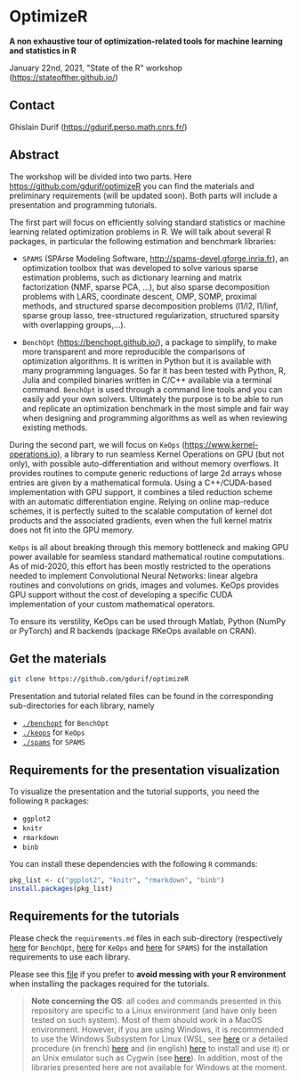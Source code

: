 # OptimizeR

**A non exhaustive tour of optimization-related tools for machine learning and statistics in R**

January 22nd, 2021, "State of the R" workshop (https://stateofther.github.io/)

## Contact

Ghislain Durif (https://gdurif.perso.math.cnrs.fr/)

## Abstract

The workshop will be divided into two parts. Here https://github.com/gdurif/optimizeR you can find the materials and preliminary requirements (will be updated soon). Both parts will include a presentation and programming tutorials.

The first part will focus on efficiently solving standard statistics or machine learning related optimization problems in R. We will talk about several R packages, in particular the following estimation and benchmark libraries:

- `SPAMS` (SPArse Modeling Software, http://spams-devel.gforge.inria.fr), an optimization toolbox that was developed to solve various sparse estimation problems, such as dictionary learning and matrix factorization (NMF, sparse PCA, ...), but also sparse decomposition problems with LARS, coordinate descent, OMP, SOMP, proximal methods, and structured sparse decomposition problems (l1/l2, l1/linf, sparse group lasso, tree-structured regularization, structured sparsity with overlapping groups,...).

- `BenchOpt` (https://benchopt.github.io/), a package to simplify, to make more transparent and more reproducible the comparisons of optimization algorithms. It is written in Python but it is available with many programming languages. So far it has been tested with Python, R, Julia and compiled binaries written in C/C++ available via a terminal command. `BenchOpt` is used through a command line tools and you can easily add your own solvers. Ultimately the purpose is to be able to run and replicate an optimization benchmark in the most simple and fair way when designing and programming algorithms as well as when reviewing existing methods.

During the second part, we will focus on `KeOps` (https://www.kernel-operations.io), a library to run seamless Kernel Operations on GPU (but not only), with possible auto-differentiation and without memory overflows. It provides routines to compute generic reductions of large 2d arrays whose entries are given by a mathematical formula. Using a C++/CUDA-based implementation with GPU support, it combines a tiled reduction scheme with an automatic differentiation engine. Relying on online map-reduce schemes, it is perfectly suited to the scalable computation of kernel dot products and the associated gradients, even when the full kernel matrix does not fit into the GPU memory.

`KeOps` is all about breaking through this memory bottleneck and making GPU power available for seamless standard mathematical routine computations. As of mid-2020, this effort has been mostly restricted to the operations needed to implement Convolutional Neural Networks: linear algebra routines and convolutions on grids, images and volumes. KeOps provides GPU support without the cost of developing a specific CUDA implementation of your custom mathematical operators.

To ensure its verstility, KeOps can be used through Matlab, Python (NumPy or PyTorch) and R backends (package RKeOps available on CRAN).

## Get the materials

```bash
git clone https://github.com/gdurif/optimizeR
```

Presentation and tutorial related files can be found in the corresponding sub-directories for each library, namely

- [`./benchopt`](./benchopt) for `BenchOpt`
- [`./keops`](./keops) for `KeOps`
- [`./spams`](./spams) for `SPAMS`

## Requirements for the presentation visualization

To visualize the presentation and the tutorial supports, you need the following `R` packages:
- `ggplot2`
- `knitr`
- `rmarkdown`
- `binb`

You can install these dependencies with the following `R` commands:
```R
pkg_list <- c("ggplot2", "knitr", "rmarkdown", "binb")
install.packages(pkg_list)
```

## Requirements for the tutorials

Please check the `requirements.md` files in each sub-directory (respectively [here](./benchopt/requirements.md) for `BenchOpt`, [here](./keops/requirements.md) for `KeOps` and [here](./spams/requirements.md) for `SPAMS`) for the installation requirements to use each library.

Please see this [file](./setup_R_environment.md) if you prefer to **avoid messing with your R environment** when installing the packages required for the tutorials.

> **Note concerning the OS**: all codes and commands presented in this repository are specific to a Linux environment (and have only been tested on such system). Most of them should work in a MacOS environment. However, if you are using Windows, it is recommended to use the Windows Subsystem for Linux (WSL, see [here](https://docs.microsoft.com/fr-fr/windows/wsl/about) or a detailed procedure (in french) [here](https://lecrabeinfo.net/installer-wsl-windows-subsystem-for-linux-sur-windows-10.html) and (in english) [here](https://www.windowscentral.com/install-windows-subsystem-linux-windows-10) to install and use it) or an Unix emulator such as Cygwin (see [here](https://www.cygwin.com/)). In addition, most of the libraries presented here are not available for Windows at the moment.
